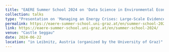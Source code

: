 ```yaml
---
title: "EAERE Summer School 2024 on 'Data Science in Environmental Economics Research'"
collection: talks
type: "Presentation on 'Managing an Energy Crises: Large-Scale Evidence of Residential Natural Gas Savings Through Financial Rewards'"
permalink: https://eaere-summer-school.uni-graz.at/en/summer-school-2024/
link: https://eaere-summer-school.uni-graz.at/en/summer-school-2024/
venue: "Castle Seggau"
date: 2024-06-22
location: "in Leibnitz, Austria (organized by the University of Graz)"
---
```

